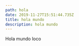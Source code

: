 ```yaml
---
path: hola
date: 2019-11-27T15:51:44.735Z
title: hola mundo
description: hola mundo
---
```

Hola mundo loco
